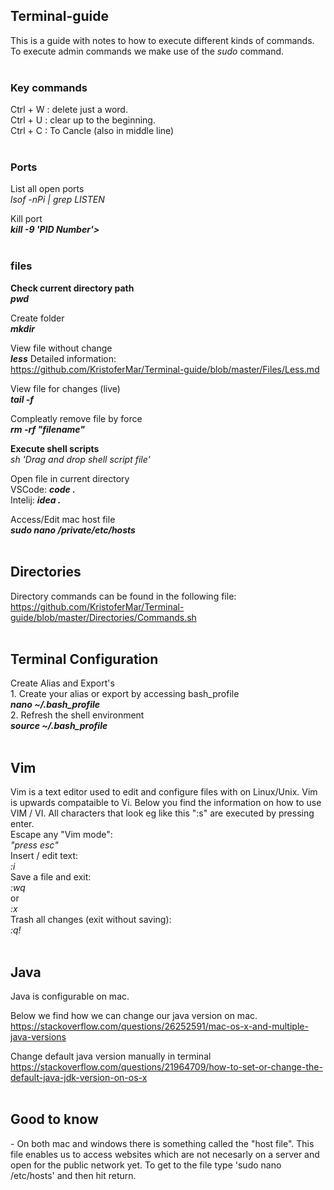 <h2>Terminal-guide</h2>
This is a guide with notes to how to execute different kinds of commands. <br>
To execute admin commands we make use of the <i>sudo</i> command. <br><br>

<h3>Key commands</h3>
Ctrl + W : delete just a word. <br>
Ctrl + U : clear up to the beginning. <br>
Ctrl + C : To Cancle (also in middle line) <br><br>

<h3>Ports</h3>

List all open ports <br>
<i> lsof -nPi | grep LISTEN </i>

Kill port <br>
<i><b> kill -9 'PID Number'></b> </i>
<br><br>

<h3>files</h3>

<b>Check current directory path<br> </b>
<i><b>pwd</b></i> <br>

Create folder <br>
<i><b>mkdir</b></i> <br>

View file without change <br>
<b><i>less</i></b>
Detailed information: <br>
<a href="https://github.com/KristoferMar/Terminal-guide/blob/master/Files/Less.md" target="_blank">https://github.com/KristoferMar/Terminal-guide/blob/master/Files/Less.md</a><br>

View file for changes (live) <br>
<b><i>tail -f </i></b><br>

Compleatly remove file by force <br>
<i><b> rm -rf "filename"</b> </i> <br>

<b>Execute shell scripts <br></b>
<i>sh 'Drag and drop shell script file' </i><br>

Open file in current directory <br>
VSCode: <b><i>code .</i></b> <br>
Intelij: <b><i>idea .</i></b>

Access/Edit mac host file <br>
<b><i>sudo nano /private/etc/hosts</i></b><br><br>

<h2>Directories</h2>
Directory commands can be found in the following file: <br>
<a href="https://github.com/KristoferMar/Terminal-guide/blob/master/Directories/Commands.sh">https://github.com/KristoferMar/Terminal-guide/blob/master/Directories/Commands.sh</a><br><br>

<h2>Terminal Configuration</h2>
Create Alias and Export's<br>
1. Create your alias or export by accessing bash_profile<br>
<b><i>nano ~/.bash_profile</i></b> <br>
2. Refresh the shell environment <br>
<b><i>source ~/.bash_profile</i></b><br><br>

<h2>Vim</h2>
Vim is a text editor used to edit and configure files with on Linux/Unix. Vim is upwards compataible to Vi. Below you find the information on how to use VIM / VI. All characters that look eg like this ":s" are executed by pressing enter.<br>
Escape any "Vim mode": <br>
<i>"press esc" </i> <br>
Insert / edit text: <br>
<i>:i</i> <br>
Save a file and exit: <br>
<i>:wq</i> <br>
or <br>
<i>:x</i> <br>
Trash all changes (exit without saving): <br>
<i>:q!</i> <br><br>

<h2>Java</h2>

Java is configurable on mac. <br>

Below we find how we can change our java version on mac. <br>
<a href="https://stackoverflow.com/questions/26252591/mac-os-x-and-multiple-java-versions">https://stackoverflow.com/questions/26252591/mac-os-x-and-multiple-java-versions</a><br>

Change default java version manually in terminal <br>
<a href="https://stackoverflow.com/questions/21964709/how-to-set-or-change-the-default-java-jdk-version-on-os-x">https://stackoverflow.com/questions/21964709/how-to-set-or-change-the-default-java-jdk-version-on-os-x</a><br><br>

<h2>Good to know</h2>
- On both mac and windows there is something called the "host file". This file enables us to access websites which are not necesarly on a server and open for the public network yet. To get to the file type 'sudo nano /etc/hosts' and then hit return.
